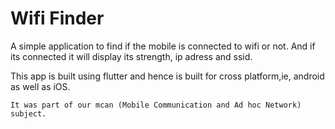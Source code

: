 # Wifi Finder

A simple application to find if the mobile is connected to wifi or not. And if its connected it will display its strength, ip adress and ssid.

This app is built using flutter and hence is built for cross platform,ie, android as well as iOS.

```
It was part of our mcan (Mobile Communication and Ad hoc Network) subject.
```
